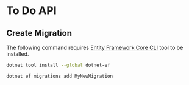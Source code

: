 # To Do API

## Create Migration

The following command requires [Entity Framework Core CLI](https://www.nuget.org/packages/dotnet-ef/) tool to be installed.

```bash
dotnet tool install --global dotnet-ef
```

```bash
dotnet ef migrations add MyNewMigration
```
